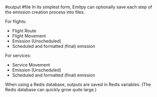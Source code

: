 #output #file 
In its simplest form, Emitpy can optionally save each step of the emission creation process into files.

For flights:
- Flight Route
- Flight Movement
- Emission (Unscheduled)
- Scheduled and formatted (final) emission

For services:
- Service Movement
- Emission (Unscheduled)
- Scheduled and formatted (final) emission

When using a Redis database, outputs are saved in Redis variables. (The Redis database can quickly grow quite large.)
